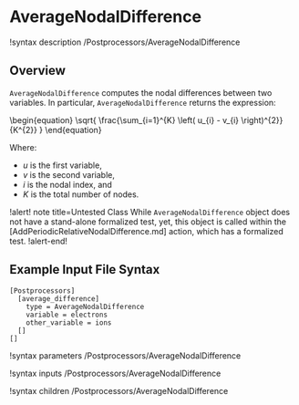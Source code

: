 # AverageNodalDifference

!syntax description /Postprocessors/AverageNodalDifference

## Overview

`AverageNodalDifference` computes the nodal differences between two variables. In particular, `AverageNodalDifference` returns the expression:

\begin{equation}
  \sqrt{ \frac{\sum_{i=1}^{K} \left( u_{i} - v_{i} \right)^{2}}{K^{2}} }
\end{equation}

Where:

- $u$ is the first variable,
- $v$ is the second variable,
- $i$ is the nodal index, and
- $K$ is the total number of nodes.

!alert! note title=Untested Class
While `AverageNodalDifference` object does not have a stand-alone formalized test, yet, this object is called within the [AddPeriodicRelativeNodalDifference.md] action, which has a formalized test.
!alert-end!

## Example Input File Syntax

```text
[Postprocessors]
  [average_difference]
    type = AverageNodalDifference
    variable = electrons
    other_variable = ions
  []
[]
```

!syntax parameters /Postprocessors/AverageNodalDifference

!syntax inputs /Postprocessors/AverageNodalDifference

!syntax children /Postprocessors/AverageNodalDifference
